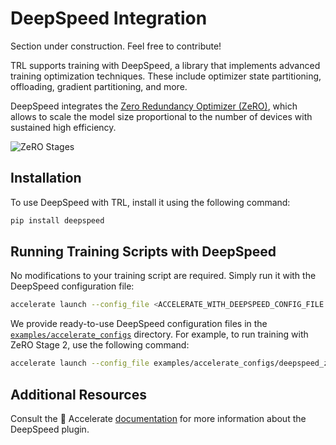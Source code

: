 # DeepSpeed Integration

<Tip warning={true}>

Section under construction. Feel free to contribute!

</Tip>

TRL supports training with DeepSpeed, a library that implements advanced training optimization techniques. These include optimizer state partitioning, offloading, gradient partitioning, and more.

DeepSpeed integrates the [Zero Redundancy Optimizer (ZeRO)](https://huggingface.co/papers/1910.02054), which allows to scale the model size proportional to the number of devices with sustained high efficiency.

![ZeRO Stages](https://huggingface.co/datasets/trl-lib/documentation-images/resolve/main/zero_stages.png)

## Installation

To use DeepSpeed with TRL, install it using the following command:

```bash
pip install deepspeed
```

## Running Training Scripts with DeepSpeed

No modifications to your training script are required. Simply run it with the DeepSpeed configuration file:

```bash
accelerate launch --config_file <ACCELERATE_WITH_DEEPSPEED_CONFIG_FILE.yaml> train.py
```

We provide ready-to-use DeepSpeed configuration files in the [`examples/accelerate_configs`](https://github.com/huggingface/trl/tree/main/examples/accelerate_configs) directory. For example, to run training with ZeRO Stage 2, use the following command:

```bash
accelerate launch --config_file examples/accelerate_configs/deepspeed_zero2.yaml train.py
```

## Additional Resources

Consult the 🤗 Accelerate [documentation](https://huggingface.co/docs/accelerate/usage_guides/deepspeed) for more information about the DeepSpeed plugin.
